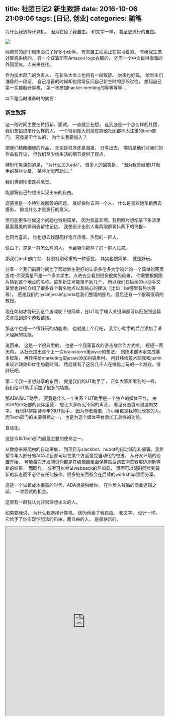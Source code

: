 title: 社团日记2 新生致辞
date: 2016-10-06 21:09:06
tags: [日记, 创业]
categories: 随笔
---

为什么我选择计算机。 因为它给了我自由。 和文字一样， 甚至更流行的自由。

<!-- more -->

<img src="http://ww3.sinaimg.cn/large/801b780agw1f8jfpjll14j20j60ao3z8.jpg" style="display: block; margin: 0 auto;">

两周前的那个周末面试了好多小伙伴。 有来自工程系正在实习着的， 有研究生搞计算机系统的， 有一个穿着印有Amazon logo衣服的， 还有一个中文说得很溜的外国朋友。人来来往往。

作为技术部门的负责人， 在新生大会上也将有一段致辞。 说来也好玩， 给新生们准备的一段话， 自己准备的时候却也常常反问自己新生时的那段过往， 想起自己第一次接触计算机， 第一次参加hacker meeting的等等等等...

以下是当时准备时的摘要：

### 新生致辞


这一段时间主要在忙招新、面试。 一直就会在想， 这到底是一个怎么样的社团， 我们想招进来什么样的人， 一个特别庞大的感觉其他社团都不太注重的tech部门， 究竟是干什么的， 为什么我要加入？

把我们精雕细琢的作品， 无论是程序还是海报， 分享出去。 哪怕是他们对我们的作品有异议， 但我们至少给生活的细节提供了观点。

特别印象深刻的是， “为什么加入ada“， 很多人的回答是， ”因为我曾经被UT助手的某些文章， 某些功能帮助过。”

我们特别珍惜这种感觉。

能够将自己的想法实现出来的自由。

这感觉是一个特别难回答的问题， 就好像你去问一个人， 什么是喜欢跑东跑西去摄影， 抑或什么才是旅行的意义。

但可能更多时候这个问题也特别简单， 因为我喜欢啊。我用照片想纪录下生活里最美最美的瞬间去留住记忆， 我想设计出别人看两眼都要抖两下的海报~

也因为喜欢， 你也想去找那同样饱含热情、热烈的一群人。

说白了，这是一群怎么样的人， 也会吸引那样子的一群人过来。

那我们tech部门呢， 特别特别珍重的一种感觉， 其实也恨简单， 就是好玩。

分享一个我们前段时间为了帮助新生更好的认识多伦多大学设计的一个简单的网页游戏-你究竟是不是一个多大学生。点进去会看到很多很美的风景， 你需要根据图片猜到这个地点的名称。蛮多新生可能猜不到几个， 所以我们在后续的小助手文章里也详细介绍了很多各个著名地点以及贴心的建议（比如：ba哪里有热水等等）。 感谢我们的lydia\\jessie\\gloria给我们整理的图片。最后还有一个很萌很萌的教授。

现在如何才能玩到这个游戏呢？很简单，在UT助手输入关键词都可以匹配到这篇文章找到这个游戏链接。

那这个也是一个很好玩的功能啦， 也就是上个月吧， 我给小助手的后台添加了语义理解的功能。

说回来， 这是一个很典型的， 也是一个我蛮喜欢的游击战合作方式啦， 短短一两天内， 从社长提出这个上一次brainstorm里joyce的想法， 到技术部水水完成基本框架， 再转移给marketing部jessie添加内容素材， 再转移给技术部我和justin来设计动效和优化加载时间。 然后就有了这份几千人在微信上玩的一个游戏。很好玩吧。

第二个我一直想分享的东西， 就是我们的UT助手了， 正如大家所看到的一样， 我们给UT助手添加了很多的功能。

那ADA和UT助手， 究竟是什么一个关系？UT助手是一个独立的媒体平台， 由ADA的市场部的伙伴运营， 想让大家听见不同的声音， 看见有态度有温度的文字。 我也非常期待今年的UT助手， 因为作者费诺、冯小姐都是我特别欣赏的人。而Tech部门的主要目标之一， 也是为这个媒体平台添加工具性的功能。

自动化。

这是今年Tech部门最最主要的使命之一。

从数据来源爬虫的自动采集， 到项目与slackbot、hubot的自动储存和部署。我希望今年大部分的ADA项目都可以在某个方面接受自动化的想法。 从开发环境的设置开始， 可能每次开发网页你都是在编辑器里面保存然后跑去浏览器那边刷新等新的结果， 而同样， 或者可以尝试webpack的热加载， 页面可以随时同步到最新的状态而不必你有任何操作。很多的东西都会在后续的workshop里面分享。

这是一个试错成本很高的时代，ADA想提供给你， 在你步入残酷的商业逻辑之前， 一次尝试的机会。

这里有一群我认为非常理想主义的人。

如果要我说， 为什么我选择计算机。 因为他给了我自由。 和文字， 设计一样。它给予了你实现你想法的自由。而自由的人， 是最快乐的。

<div class="full-image" markdown='1'>
  <iframe src="http://chocoluffy.com/ADA2016/" width="100%" height="600px">
    <p>Your browser does not support iframes.</p>
  </iframe>
</div>